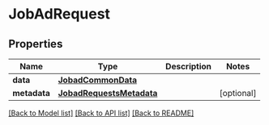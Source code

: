# JobAdRequest


## Properties
Name | Type | Description | Notes
------------ | ------------- | ------------- | -------------
**data** | [**JobadCommonData**](JobadCommonData.md) |  | 
**metadata** | [**JobadRequestsMetadata**](JobadRequestsMetadata.md) |  | [optional] 

[[Back to Model list]](../README.md#documentation-for-models) [[Back to API list]](../README.md#documentation-for-api-endpoints) [[Back to README]](../README.md)


